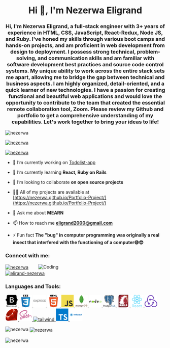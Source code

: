 <h1 align="center">Hi 👋, I'm Nezerwa Eligrand</h1>
<h3 align="center">Hi, I'm Nezerwa Eligrand, a full-stack engineer with 3+ years of experience in HTML, CSS, JavaScript, React-Redux, Node JS, and Ruby. I've honed my skills through various boot camps and hands-on projects, and am proficient in web development from design to deployment. I possess strong technical, problem-solving, and communication skills and am familiar with software development best practices and source code control systems. My unique ability to work across the entire stack sets me apart, allowing me to bridge the gap between technical and business aspects. I am highly organized, detail-oriented, and a quick learner of new technologies. I have a passion for creating functional and beautiful web applications and would love the opportunity to contribute to the team that created the essential remote collaboration tool, Zoom. Please review my Github and portfolio to get a comprehensive understanding of my capabilities. Let's work together to bring your ideas to life!</h3>

<p align="left"> <img src="https://komarev.com/ghpvc/?username=nezerwa&label=Profile%20views&color=0e75b6&style=flat" alt="nezerwa" /> </p>

<p align="left"> <a href="https://github.com/ryo-ma/github-profile-trophy"><img src="https://github-profile-trophy.vercel.app/?username=nezerwa" alt="nezerwa" /></a> </p>

<p align="left"> <a href="https://twitter.com/nezerwa" target="blank"><img src="https://img.shields.io/twitter/follow/nezerwa?logo=twitter&style=for-the-badge" alt="nezerwa" /></a> </p>

- 🔭 I’m currently working on [Todolist-app](https://github.com/Nezerwa/Todolist-app)

- 🌱 I’m currently learning **React, Ruby on Rails**

- 👯 I’m looking to collaborate **on open source projects**

- 👨‍💻 All of my projects are available at [https://nezerwa.github.io/Portfolio-Project/](https://nezerwa.github.io/Portfolio-Project/)

- 💬 Ask me about **MEARN**

- 📫 How to reach me **eligrand2000@gmail.com**

- ⚡ Fun fact **The "bug" in computer programming was originally a real insect that interfered with the functioning of a computer😅😎**

<h3 align="left">Connect with me:</h3>
<p align="left">

<img align="right" alt="Coding" width="400" src=https://media.giphy.com/media/qgQUggAC3Pfv687qPC/giphy.gif>
<a href="https://twitter.com/nezerwa" target="blank"><img align="center" src="https://raw.githubusercontent.com/rahuldkjain/github-profile-readme-generator/master/src/images/icons/Social/twitter.svg" alt="nezerwa" height="30" width="40" /></a>
<a href="https://linkedin.com/in/elirand-nezerwa" target="blank"><img align="center" src="https://raw.githubusercontent.com/rahuldkjain/github-profile-readme-generator/master/src/images/icons/Social/linked-in-alt.svg" alt="elirand-nezerwa" height="30" width="40" /></a>
</p>

<h3 align="left">Languages and Tools:</h3>
<p align="left"> <a href="https://getbootstrap.com" target="_blank" rel="noreferrer"> <img src="https://raw.githubusercontent.com/devicons/devicon/master/icons/bootstrap/bootstrap-plain-wordmark.svg" alt="bootstrap" width="40" height="40"/> </a> <a href="https://www.w3schools.com/css/" target="_blank" rel="noreferrer"> <img src="https://raw.githubusercontent.com/devicons/devicon/master/icons/css3/css3-original-wordmark.svg" alt="css3" width="40" height="40"/> </a> <a href="https://expressjs.com" target="_blank" rel="noreferrer"> <img src="https://raw.githubusercontent.com/devicons/devicon/master/icons/express/express-original-wordmark.svg" alt="express" width="40" height="40"/> </a> <a href="https://www.w3.org/html/" target="_blank" rel="noreferrer"> <img src="https://raw.githubusercontent.com/devicons/devicon/master/icons/html5/html5-original-wordmark.svg" alt="html5" width="40" height="40"/> </a> <a href="https://developer.mozilla.org/en-US/docs/Web/JavaScript" target="_blank" rel="noreferrer"> <img src="https://raw.githubusercontent.com/devicons/devicon/master/icons/javascript/javascript-original.svg" alt="javascript" width="40" height="40"/> </a> <a href="https://www.mongodb.com/" target="_blank" rel="noreferrer"> <img src="https://raw.githubusercontent.com/devicons/devicon/master/icons/mongodb/mongodb-original-wordmark.svg" alt="mongodb" width="40" height="40"/> </a> <a href="https://nodejs.org" target="_blank" rel="noreferrer"> <img src="https://raw.githubusercontent.com/devicons/devicon/master/icons/nodejs/nodejs-original-wordmark.svg" alt="nodejs" width="40" height="40"/> </a> <a href="https://www.postgresql.org" target="_blank" rel="noreferrer"> <img src="https://raw.githubusercontent.com/devicons/devicon/master/icons/postgresql/postgresql-original-wordmark.svg" alt="postgresql" width="40" height="40"/> </a> <a href="https://rubyonrails.org" target="_blank" rel="noreferrer"> <img src="https://raw.githubusercontent.com/devicons/devicon/master/icons/rails/rails-original-wordmark.svg" alt="rails" width="40" height="40"/> </a> <a href="https://reactjs.org/" target="_blank" rel="noreferrer"> <img src="https://raw.githubusercontent.com/devicons/devicon/master/icons/react/react-original-wordmark.svg" alt="react" width="40" height="40"/> </a> <a href="https://redux.js.org" target="_blank" rel="noreferrer"> <img src="https://raw.githubusercontent.com/devicons/devicon/master/icons/redux/redux-original.svg" alt="redux" width="40" height="40"/> </a> <a href="https://www.ruby-lang.org/en/" target="_blank" rel="noreferrer"> <img src="https://raw.githubusercontent.com/devicons/devicon/master/icons/ruby/ruby-original.svg" alt="ruby" width="40" height="40"/> </a> <a href="https://sass-lang.com" target="_blank" rel="noreferrer"> <img src="https://raw.githubusercontent.com/devicons/devicon/master/icons/sass/sass-original.svg" alt="sass" width="40" height="40"/> </a> <a href="https://tailwindcss.com/" target="_blank" rel="noreferrer"> <img src="https://www.vectorlogo.zone/logos/tailwindcss/tailwindcss-icon.svg" alt="tailwind" width="40" height="40"/> </a> <a href="https://www.typescriptlang.org/" target="_blank" rel="noreferrer"> <img src="https://raw.githubusercontent.com/devicons/devicon/master/icons/typescript/typescript-original.svg" alt="typescript" width="40" height="40"/> </a> <a href="https://webpack.js.org" target="_blank" rel="noreferrer"> <img src="https://raw.githubusercontent.com/devicons/devicon/d00d0969292a6569d45b06d3f350f463a0107b0d/icons/webpack/webpack-original-wordmark.svg" alt="webpack" width="40" height="40"/> </a> </p>

<p><img align="left" src="https://github-readme-stats.vercel.app/api/top-langs?username=nezerwa&show_icons=true&locale=en&layout=compact" alt="nezerwa" /></p>

<p>&nbsp;<img align="center" src="https://github-readme-stats.vercel.app/api?username=nezerwa&show_icons=true&locale=en" alt="nezerwa" /></p>

<p><img align="center" src="https://github-readme-streak-stats.herokuapp.com/?user=nezerwa&" alt="nezerwa" /></p>
